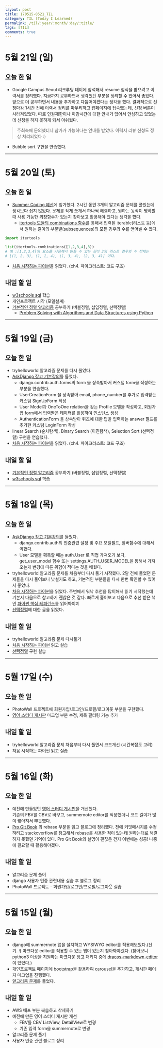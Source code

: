 ```yaml
---
layout: post
title: 170515-0521_TIL
category: TIL (Today I Learned)
permalink: /til/:year/:month/:day/:title/
tags: [TIL]
comments: true
---
```


# 5월 21일 (일)
## 오늘 한 일
- Google Campus Seoul 리크루팅 데이에 참석해서 resume 첨삭을 받으려고 이력서를 정리했다. 지금까지 공부하면서 생각했던 부분을 정리할 수 있어서 좋았다. 앞으로 더 공부하면서 내용을 추가하고 다듬어야겠다는 생각을 했다. 결과적으로 신청마감 1시간 전에 이력서 정리를 마무리하고 웹페이지에 접속했는데, 신청 버튼이 사라져있었다. 따로 인원제한이나 마감시간에 대한 안내가 없어서 안심하고 있었는데 신청을 하지 못하게 되서 아쉬웠다.
> 주최측에 문의했더니 참가가 가능하다는 안내를 받았다. 이력서 리뷰 신청도 정상 처리되었다 :)

- Bubble sort 구현을 연습했다.

---
# 5월 20일 (토)
## 오늘 한 일
- [Summer Coding 예선](https://programmers.co.kr/competitions/18/summercoding-%EC%97%AC%EB%A6%84%EB%B0%A9%ED%95%99-%EC%8A%A4%ED%83%80%ED%8A%B8%EC%97%85-%EC%9D%B8%ED%84%B4-%ED%94%84%EB%A1%9C%EA%B7%B8%EB%9E%A8)에 참가했다. 2시간 동안 3개의 알고리즘 문제를 풀었는데 생각보다 쉽지 않았다. 문제를 작게 쪼개서 하나씩 해결하고, 원하는 동작이 명확할 때 사용 가능한 외장함수가 있는지 찾아보고 활용해야 겠다는 생각을 했다.
	- [itertools 모듈의 combinations 함수](https://docs.python.org/3.5/library/itertools.html?highlight=itertools#itertools.combinations)를 통해서 입력된 iterable(리스트 등)에서 원하는 길이의 부분열(subsequences)의 모든 경우의 수를 얻어낼 수 있다.

```python
import itertools

list(itertools.combinations([1,2,3,4],3))
# 예 :[1,2,3,4]의 요소를 사용해서 만들 수 있는 길이 3의 리스트 경우의 수 전체는
# [(1, 2, 3), (1, 2, 4), (1, 3, 4), (2, 3, 4)] 이다.
```
- [처음 시작하는 파이썬](http://www.hanbit.co.kr/store/books/look.php?p_code=B2827459900)을 읽었다. (ch4. 파이크러스트: 코드 구조)


## 내일 할 일
- [w3schools sql](https://www.w3schools.com/sql/) 학습
- 개인프로젝트 시작 (모델설계)
- [기본적인 정렬 알고리즘](https://www.inflearn.com/course-status-2/) 공부하기 (버블정렬, 삽입정렬, 선택정렬)
	- [Problem Solving with Algorithms and Data Structures using Python](http://interactivepython.org/runestone/static/pythonds/SortSearch/Objectives.html)

---

# 5월 19일 (금)
## 오늘 한 일
- tryhelloworld 알고리즘 문제를 다시 풀었다.
- [AskDjango 장고 기본강의](https://nomade.kr/vod/django/)를 들었다.
 	- django.contrib.auth.forms의 form 을 상속받아서 커스텀 form을 작성하는 부분을 연습했다.
	- UserCreationForm 을 상속받아 email, phone_number를 추가로 입력받는 커스텀 SignUpForm 작성
	- User Model과 OneToOne relation을 갖는 Profile 모델을 작성하고, 회원가입 form에서 입력받은 데이터를 활용하여 인스턴스 생성
	- AuthenticationForm 을 상속받아 퀴즈에 대한 답을 입력하는 answer 필드를 추가한 커스텀 LoginForm 작성
- linear Search (순차탐색), Binary Search (이진탐색), Selection Sort (선택정렬) 구현을 연습했다.
- [처음 시작하는 파이썬](http://www.hanbit.co.kr/store/books/look.php?p_code=B2827459900)을 읽었다. (ch4. 파이크러스트: 코드 구조)


## 내일 할 일
- [기본적인 정렬 알고리즘](https://www.inflearn.com/course-status-2/) 공부하기 (버블정렬, 삽입정렬, 선택정렬)
- [w3schools sql](https://www.w3schools.com/sql/) 학습

---
# 5월 18일 (목)
## 오늘 한 일
- [AskDjango 장고 기본강의](https://nomade.kr/vod/django/)를 들었다.
	- django.contrib.auth의 인증관련 설정 및 주요 모델필드, 멤버함수에 대해서 익혔다.
	- User 모델을 획득할 때는 auth.User 로 직접 가져오기 보다,    
	  get_user_model 함수 또는 settings.AUTH_USER_MODEL을 통해서 가져오는게 변경에 따른 위험이 적다는 것을 배웠다.
-  tryhelloworld 알고리즘 문제를 처음부터 다시 풀기 시작했다. 2달 전에 풀었던 문제들을 다시 풀어보니 낯설기도 하고, 기본적인 부분들을 다시 한번 확인할 수 있어서 좋았다.
- [처음 시작하는 파이썬](http://www.hanbit.co.kr/store/books/look.php?p_code=B2827459900)을 읽었다. 주변에서 워낙 추천을 많이해서 읽기 시작했는데 기본서 다음으로 참고하기 괜찮은 것 같다. 빠르게 훑어보고 다음으로 추천 받은 책인 [파이썬 핵심 레퍼런스](http://www.kyobobook.co.kr/product/detailViewKor.laf?ejkGb=KOR&mallGb=KOR&barcode=9788966261901&orderClick=LAG&Kc=)를 읽어봐야지
- [선택정렬](https://ko.wikipedia.org/wiki/%EC%84%A0%ED%83%9D_%EC%A0%95%EB%A0%AC)에 대한 글을 읽었다.

## 내일 할 일
- tryhelloworld 알고리즘 문제 다시풀기
- [처음 시작하는 파이썬](http://www.hanbit.co.kr/store/books/look.php?p_code=B2827459900) 읽고 실습
- [선택정렬](https://ko.wikipedia.org/wiki/%EC%84%A0%ED%83%9D_%EC%A0%95%EB%A0%AC) 구현 실습


---
# 5월 17일 (수)
## 오늘 한 일
- PhotoWall 프로젝트에 회원가입/로그인/프로필/로그아웃 부분을 구현했다.
- [영어 스터디 게시판](http://sunshinenglish.pythonanywhere.com/) 마크업 부분 수정, 제목 필터링 기능 추가

## 내일 할 일
- tryhelloworld 알고리즘 문제 처음부터 다시 풀면서 코드개선 (시간복잡도 고려)
- 처음 시작하는 파이썬 읽고 실습

---
# 5월 16일 (화)
## 오늘 한 일
- 예전에 만들었던 [영어 스터디 게시판](http://sunshinenglish.pythonanywhere.com/)을 개선했다. 		
 기존의 FBV를 CBV로 바꾸고, summernote editor를 적용했더니 코드 길이가 많이 짧아져서 뿌듯했다.
- [Pro Git Book](https://git-scm.com/book/ko/v2/Git-%EB%8F%84%EA%B5%AC-%ED%9E%88%EC%8A%A4%ED%86%A0%EB%A6%AC-%EB%8B%A8%EC%9E%A5%ED%95%98%EA%B8%B0) 의 rebase 부분을 읽고 블로그에 정리했다. 전에 커밋메시지를 수정하려고 stackoverflow를 참고해서 rebase를 사용한 적이 있는데 원하는대로 해결하지 못했던 기억이 있다. Pro Git Book의 설명이 괜찮은 건지 이번에는 성공! 나중에 필요할 때 활용해야겠다.

## 내일 할 일
- 알고리즘 문제 풀이
- django 사용자 인증 관련내용 실습 후 블로그 정리
- PhotoWall 프로젝트 - 회원가입/로그인/프로필/로그아웃 실습

---

# 5월 15일 (월)

## 오늘 한 일
- django에 summernote 앱을 설치하고 WYSIWYG editor를 적용해보았다.(신기..!) 마크다운 editor를 적용할 수 있는 앱이 있는지 찾아봐야겠다. (찾아보니 python3 이상을 지원하는 마크다운 장고 패키지 중에 [dracos-markdown-editor](https://github.com/agusmakmun/dracos-markdown-editor)이 있었다.)
- [개인프로젝트 페이지](https://wayhome25.github.io/fastcampus_school/homework/10km/index.html)에 bootstrap을 활용하여 carousel을 추가하고, 게시판 페이지 마크업을 진행했다.
- [알고리즘 문제](https://programmers.co.kr/tryouts/850/intro)를 풀었다.

## 내일 할 일
- AWS 배포 부분 복습하고 삭제하기
- 예전에 만든 영어 스터디 게시판 개선
	- FBV를 CBV ListView, DetailView로 변경
	- 기존 입력 form을 summernote로 변경
- 알고리즘 문제 풀기
- 사용자 인증 관련 블로그 정리
